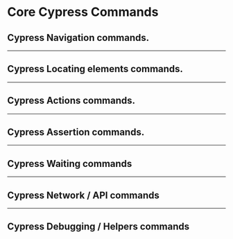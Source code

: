 # Core Cypress Commands

## **Cypress Navigation commands.**

---

## **Cypress Locating elements commands.**

---

## **Cypress Actions commands.**

---

## **Cypress Assertion commands.**

---

## **Cypress Waiting commands**

---

## **Cypress Network / API commands**

---

## **Cypress Debugging / Helpers commands**




